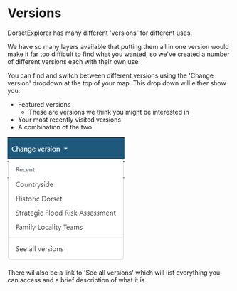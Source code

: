 # Versions
DorsetExplorer has many different 'versions' for different uses. 

We have so many layers available that putting them all in one version would make it far too difficult to find what you wanted, so we've created a number of different versions each with their own use.

You can find and switch between different versions using the 'Change version' dropdown at the top of your map. This drop down will either show you:

- Featured versions
    - These are versions we think you might be interested in
- Your most recently visited versions
- A combination of the two

![Version switcher dropdown](./assets/images/version-switcher.png)

There wil also be a link to 'See all versions' which will list everything you can access and a brief description of what it is. 